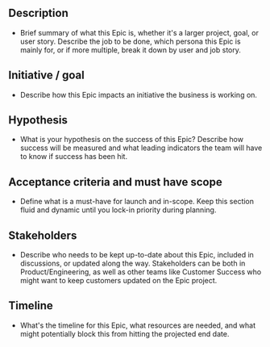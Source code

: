 ## Description
- Brief summary of what this Epic is, whether it's a larger project, goal, or user story. Describe the job to be done, which persona this Epic is mainly for, or if more multiple, break it down by user and job story.

## Initiative / goal
- Describe how this Epic impacts an initiative the business is working on.

## Hypothesis
- What is your hypothesis on the success of this Epic? Describe how success will be measured and what leading indicators the team will have to know if success has been hit.

## Acceptance criteria and must have scope
- Define what is a must-have for launch and in-scope. Keep this section fluid and dynamic until you lock-in priority during planning.

## Stakeholders
- Describe who needs to be kept up-to-date about this Epic, included in discussions, or updated along the way. Stakeholders can be both in Product/Engineering, as well as other teams like Customer Success who might want to keep customers updated on the Epic project.

## Timeline
- What's the timeline for this Epic, what resources are needed, and what might potentially block this from hitting the projected end date.
